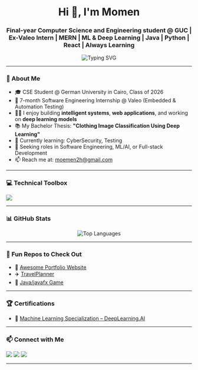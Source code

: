 <h1 align="center">Hi 👋, I'm Momen</h1>
<h3 align="center">Final-year Computer Science and Engineering student @ GUC | Ex-Valeo Intern | MERN | ML & Deep Learning | Java | Python | React | Always Learning</h3>

<p align="center">
  <img src="https://readme-typing-svg.herokuapp.com?font=Fira+Code&duration=3000&pause=1000&color=00ADB5&center=true&vCenter=true&width=435&lines=4th+Year+Engineering+Student;Aspiring+Software+Engineer;Open+Source+Enthusiast;Always+Learning+New+Tech" alt="Typing SVG" />
</p>

---

### 🧾 About Me

- 🎓 CSE Student @ German University in Cairo, Class of 2026
- 💼 7-month Software Engineering Internship @ Valeo (Embedded & Automation Testing)
- 👨‍💻 I enjoy building **intelligent systems**, **web applications**, and working on **deep learning models**
- 📚 My Bachelor Thesis: **"Clothing Image Classification Using Deep Learning"**
- 🌱 Currently learning: CyberSecurity, Testing
- 🚀 Seeking roles in Software Engineering, ML/AI, or Full-stack Development
- 📫 Reach me at: [moemen2h@gmail.com](mailto:moemen2h@gmail.com)
---

### 💻 Technical Toolbox

<p align="left">
  <img src="https://skillicons.dev/icons?i=java,python,cpp,js,react,nodejs,express,mongodb,nextjs,html,css,git,tensorflow,postman,vscode,cs,unity" />
</p>

---

### 📊 GitHub Stats
<p align="center">
<!--   <img src="https://github-readme-stats.vercel.app/api?username=Momenh2&show_icons=true&theme=github_dark&hide=prs" alt="Momen's GitHub stats" />
  <br />
  <img src="https://github-readme-streak-stats.herokuapp.com/?username=Momenh2&theme=github-dark-blue" alt="GitHub Streak" />
  <br /> -->
  <img src="https://github-readme-stats.vercel.app/api/top-langs/?username=Momenh2&layout=compact&theme=github_dark" alt="Top Languages" />
</p>



---

### 🧩 Fun Repos to Check Out

- 🔨 [Awesome Portfolio Website](https://github.com/yourusername/portfolio)
- ✈️ [TravelPlanner](https://github.com/Momenh2/JetSetGo)
- 📱 [Java/javafx Game](https://github.com/Momenh2/heroes-vs-zombies-)

---
### 🏆 Certifications

- 🧠 [Machine Learning Specialization – DeepLearning.AI](https://coursera.org/share/d28cc4fce40e19cf152542e642ff4774)

---

### 📫 Connect with Me

<p align="left">
  <a href="https://www.linkedin.com/in/moemen-hesham-00b558226/" target="_blank"><img src="https://img.shields.io/badge/-LinkedIn-blue?logo=linkedin&style=for-the-badge" /></a>
  <a href="mailto:moemen2h@gmail.com"><img src="https://img.shields.io/badge/-Email-red?logo=gmail&style=for-the-badge" /></a>
  <a href="https://leetcode.com/u/Momen2h/" target="_blank"><img src="https://img.shields.io/badge/-LeetCode-FFA116?style=for-the-badge&logo=leetcode&logoColor=white" /></a>
</p>


---


